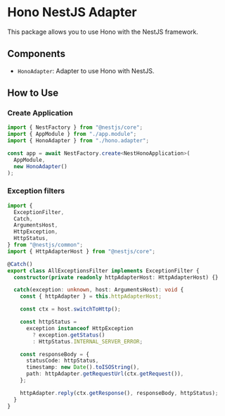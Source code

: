 # Hono NestJS Adapter

This package allows you to use Hono with the NestJS framework.

## Components

- `HonoAdapter`: Adapter to use Hono with NestJS.

## How to Use

### Create Application

```typescript
import { NestFactory } from "@nestjs/core";
import { AppModule } from "./app.module";
import { HonoAdapter } from "./hono.adapter";

const app = await NestFactory.create<NestHonoApplication>(
  AppModule,
  new HonoAdapter()
);
```

### Exception filters

```typescript
import {
  ExceptionFilter,
  Catch,
  ArgumentsHost,
  HttpException,
  HttpStatus,
} from "@nestjs/common";
import { HttpAdapterHost } from "@nestjs/core";

@Catch()
export class AllExceptionsFilter implements ExceptionFilter {
  constructor(private readonly httpAdapterHost: HttpAdapterHost) {}

  catch(exception: unknown, host: ArgumentsHost): void {
    const { httpAdapter } = this.httpAdapterHost;

    const ctx = host.switchToHttp();

    const httpStatus =
      exception instanceof HttpException
        ? exception.getStatus()
        : HttpStatus.INTERNAL_SERVER_ERROR;

    const responseBody = {
      statusCode: httpStatus,
      timestamp: new Date().toISOString(),
      path: httpAdapter.getRequestUrl(ctx.getRequest()),
    };

    httpAdapter.reply(ctx.getResponse(), responseBody, httpStatus);
  }
}
```
